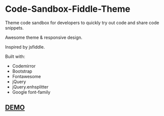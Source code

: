 # Code-Sandbox-Fiddle-Theme
Theme code sandbox for developers to quickly try out code and share code snippets.

Awesome theme & responsive design.

Inspired by jsfiddle.

Built with:
- Codemirror
- Bootstrap
- Fontawesome
- jQuery
- jQuery.enhsplitter
- Google font-family

<a href="http://fiddle.ibacor.com"><h2>DEMO</h2></a>
